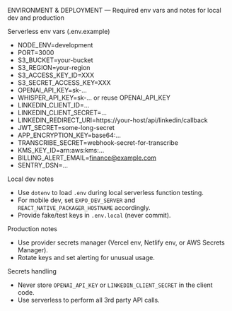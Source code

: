 ENVIRONMENT & DEPLOYMENT — Required env vars and notes for local dev and production

Serverless env vars (.env.example)
- NODE_ENV=development
- PORT=3000
- S3_BUCKET=your-bucket
- S3_REGION=your-region
- S3_ACCESS_KEY_ID=XXX
- S3_SECRET_ACCESS_KEY=XXX
- OPENAI_API_KEY=sk-...
- WHISPER_API_KEY=sk-... or reuse OPENAI_API_KEY
- LINKEDIN_CLIENT_ID=...
- LINKEDIN_CLIENT_SECRET=...
- LINKEDIN_REDIRECT_URI=https://your-host/api/linkedin/callback
- JWT_SECRET=some-long-secret
- APP_ENCRYPTION_KEY=base64:...
- TRANSCRIBE_SECRET=webhook-secret-for-transcribe
- KMS_KEY_ID=arn:aws:kms:...
- BILLING_ALERT_EMAIL=finance@example.com
- SENTRY_DSN=...

Local dev notes
- Use `dotenv` to load `.env` during local serverless function testing.
- For mobile dev, set `EXPO_DEV_SERVER` and `REACT_NATIVE_PACKAGER_HOSTNAME` accordingly.
- Provide fake/test keys in `.env.local` (never commit).

Production notes
- Use provider secrets manager (Vercel env, Netlify env, or AWS Secrets Manager).
- Rotate keys and set alerting for unusual usage.

Secrets handling
- Never store `OPENAI_API_KEY` or `LINKEDIN_CLIENT_SECRET` in the client code.
- Use serverless to perform all 3rd party API calls.

